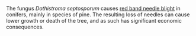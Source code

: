 The fungus *Dothistroma septosporum* causes [red band needle
blight](http://www.forestry.gov.uk/fr/INFD-6ZCKAE) in conifers, mainly
in species of pine. The resulting loss of needles can cause lower growth
or death of the tree, and as such has significant economic consequences.
